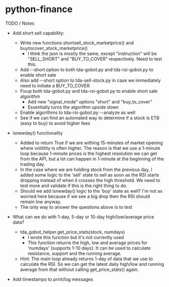# python-finance

TODO / Notes

- Add short sell capability:
  - Write new functions shortsell_stock_marketprice() and buytocover_stock_marketprice()
    - I think the json is mostly the same, except "instruction" will be "SELL_SHORT" and "BUY_TO_COVER"
      respectively. Need to test this.
  - Add --short option to both tda-gobot.py and tda-rsi-gobot.py to enable short sale
  - Also add --short option to tda-sell-stock.py in case we immediately need to initiate a BUY_TO_COVER
  - Fixup both tda-gobot.py and tda-rsi-gobot.py to enable short sale algorithm
    - Add new "signal_mode" options "short" and "buy_to_cover"
    - Essentially turns the algorithm upside down
  - Enable algorithms to tda-rsi-gobot.py --analyze as well
  - See if we can find an automated way to determine if a stock is ETB (easy to buy) to avoid higher fees

- isnewday() functionality
  - Added to return True if we are withing 15-minutes of market opening where volitility is often higher.
    The reason is that we use a 1-minute loop because 1-minute prices is the highest resolution we can get from
    the API, but a lot can happen in 1-minute at the beginning of the trading day.
  - In the case where we are holding stock from the previous day, I added some logic to the 'sell'
    state to sell as soon as the RSI starts dropping instead of when it crosses the high threshold. We
    need to test more and validate if this is the right thing to do.
  - Should we add isnewday() logic to the 'buy' state as well? I'm not as worried here because if we see a big
    drop then the RSI should remain low anyway.
  - The only way to answer the questions above is to test

- What can we do with 1-day, 5-day or 10-day high/low/average price data?
  - tda_gobot_helper.get_price_stats(stock, numdays)
    - I wrote this function but it's not currently used
    - This function returns the high, low and average prices for 'numdays' (supports 1-10 days).
      It can be used to calculate resistance, support and the running average.
  - Hint: The main loop already returns 1-day of data that we use to calculate the RSI. So we
    can get the latest daily high/low and running average from that without calling get_price_stats() again.

- Add timestamps to print/log messages

